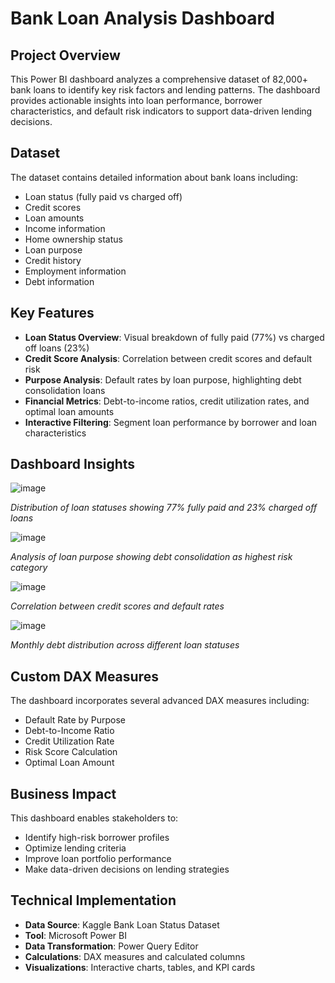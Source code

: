 # Bank Loan Analysis Dashboard

## Project Overview
This Power BI dashboard analyzes a comprehensive dataset of 82,000+ bank loans to identify key risk factors and lending patterns. The dashboard provides actionable insights into loan performance, borrower characteristics, and default risk indicators to support data-driven lending decisions.

## Dataset
The dataset contains detailed information about bank loans including:
- Loan status (fully paid vs charged off)
- Credit scores
- Loan amounts
- Income information
- Home ownership status
- Loan purpose
- Credit history
- Employment information
- Debt information

## Key Features
- **Loan Status Overview**: Visual breakdown of fully paid (77%) vs charged off loans (23%)
- **Credit Score Analysis**: Correlation between credit scores and default risk
- **Purpose Analysis**: Default rates by loan purpose, highlighting debt consolidation loans
- **Financial Metrics**: Debt-to-income ratios, credit utilization rates, and optimal loan amounts
- **Interactive Filtering**: Segment loan performance by borrower and loan characteristics

## Dashboard Insights
![image](https://github.com/user-attachments/assets/72cfe479-c1ee-48b4-b5d2-1e14d60468e1)

*Distribution of loan statuses showing 77% fully paid and 23% charged off loans*

![image](https://github.com/user-attachments/assets/3b4833d9-aa91-4c04-8266-256244c18ef7)

*Analysis of loan purpose showing debt consolidation as highest risk category*

![image](https://github.com/user-attachments/assets/f80f638c-15e3-401d-99fb-1c57c7dcc5da)

*Correlation between credit scores and default rates*

![image](https://github.com/user-attachments/assets/04e1f5cf-47a3-41e8-85c4-b39dc651d73c)

*Monthly debt distribution across different loan statuses*

## Custom DAX Measures
The dashboard incorporates several advanced DAX measures including:
- Default Rate by Purpose
- Debt-to-Income Ratio
- Credit Utilization Rate
- Risk Score Calculation
- Optimal Loan Amount

## Business Impact
This dashboard enables stakeholders to:
- Identify high-risk borrower profiles
- Optimize lending criteria
- Improve loan portfolio performance
- Make data-driven decisions on lending strategies

## Technical Implementation
- **Data Source**: Kaggle Bank Loan Status Dataset
- **Tool**: Microsoft Power BI
- **Data Transformation**: Power Query Editor
- **Calculations**: DAX measures and calculated columns
- **Visualizations**: Interactive charts, tables, and KPI cards
